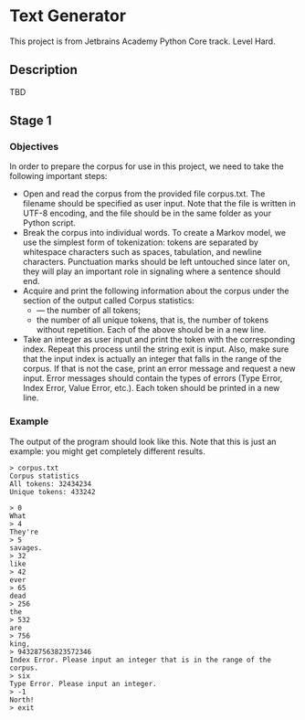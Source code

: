 # Text Generator

This project is from Jetbrains Academy Python Core track. Level Hard.

## Description

TBD

## Stage 1

### Objectives

In order to prepare the corpus for use in this project, we need to take the following important steps:

- Open and read the corpus from the provided file corpus.txt. The filename should be specified as user input. Note that
  the file is written in UTF-8 encoding, and the file should be in the same folder as your Python script.
- Break the corpus into individual words. To create a Markov model, we use the simplest form of tokenization: tokens are
  separated by whitespace characters such as spaces, tabulation, and newline characters. Punctuation marks should be
  left untouched since later on, they will play an important role in signaling where a sentence should end.
- Acquire and print the following information about the corpus under the section of the output called Corpus statistics: 
  - — the number of all tokens; 
  - the number of all unique tokens, that is, the number of tokens without repetition. Each
      of the above should be in a new line.
- Take an integer as user input and print the token with the corresponding index. Repeat this process until the string
  exit is input. Also, make sure that the input index is actually an integer that falls in the range of the corpus. If
  that is not the case, print an error message and request a new input. Error messages should contain the types of
  errors (Type Error, Index Error, Value Error, etc.). Each token should be printed in a new line.

### Example
The output of the program should look like this. Note that this is just an example: you might get completely different results.
```text
> corpus.txt
Corpus statistics
All tokens: 32434234
Unique tokens: 433242

> 0
What
> 4
They're
> 5
savages.
> 32
like
> 42
ever
> 65
dead
> 256
the
> 532
are
> 756
king,
> 943287563823572346
Index Error. Please input an integer that is in the range of the corpus.
> six
Type Error. Please input an integer.
> -1
North!
> exit
```